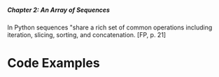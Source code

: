 ##### Chapter 2:  An Array of Sequences

In Python sequences "share a rich set of common operations including iteration, slicing, sorting, and concatenation. [FP, p. 21]


# Code Examples



